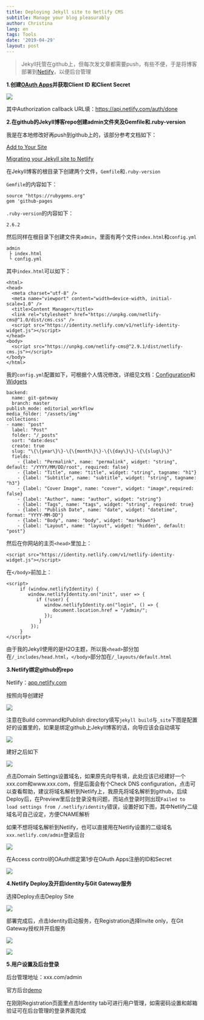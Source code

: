 ```yaml
---
title: Deploying Jekyll site to Netlify CMS
subtitle: Manage your blog pleasurably
author: Christina
lang: en
tags: Tools
date: '2019-04-29'
layout: post
---
```

> Jekyll托管在github上，但每次发文章都需要push，有些不便，于是将博客部署到[Netlify](https://app.netlify.com)，以便后台管理

**1.创建**[**OAuth Apps**](https://github.com/settings/developers)**并获取Client ID
和Client Secret**

![](/assets/img/2019-04-29_133258.png)

其中Authorization callback URL填：https://api.netlify.com/auth/done

**2.在github的Jekyll博客repo创建admin文件夹及Gemfile和.ruby-version**

我是在本地修改好再push到github上的，该部分参考文档如下：

[Add to Your Site](https://www.netlifycms.org/docs/add-to-your-site/)

[Migrating your Jekyll site to Netlify](https://www.netlify.com/blog/2017/05/11/migrating-your-jekyll-site-to-netlify/?_ga=2.171346216.960609573.1554181992-139167350.1554020394)

在Jekyll博客的根目录下创建两个文件，`Gemfile`和`.ruby-version`

`Gemfile`的内容如下：

<pre><code class="language-css">source "https://rubygems.org"
gem 'github-pages
</code></pre>

`.ruby-version`的内容如下：

<pre><code class="language-css">2.6.2</code></pre>

然后同样在根目录下创建文件夹`admin`，里面有两个文件`index.html`和`config.yml`

<pre><code class="language-css">admin
 ├ index.html
 └ config.yml
</code></pre>

其中`index.html`可以如下：

<pre><code class="language-css">&lt;html&gt;
&lt;head&gt;
  &lt;meta charset="utf-8" /&gt;
  &lt;meta name="viewport" content="width=device-width, initial-scale=1.0" /&gt;
  &lt;title&gt;Content Manager&lt;/title&gt;
  &lt;link rel="stylesheet" href="https://unpkg.com/netlify-cms@^1.0/dist/cms.css" /&gt;
  &lt;script src="https://identity.netlify.com/v1/netlify-identity-widget.js"&gt;&lt;/script&gt;
&lt;/head&gt;
&lt;body&gt;
  &lt;script src="https://unpkg.com/netlify-cms@^2.9.1/dist/netlify-cms.js"&gt;&lt;/script&gt;
&lt;/body&gt;
&lt;/html&gt;
</code></pre>

我的`config.yml`配置如下，可根据个人情况修改，详细见文档：[Configuration](https://www.netlifycms.org/docs/configuration-options/#collections)和[Widgets](https://www.netlifycms.org/docs/widgets/)

<pre><code class="language-css">backend:
  name: git-gateway
  branch: master 
publish_mode: editorial_workflow
media_folder: "/assets/img" 
collections: 
- name: "post" 
  label: "Post" 
  folder: "/_posts" 
  sort: "date:desc" 
  create: true
  slug: "\{\{year\}\}-\{\{month\}\}-\{\{day\}\}-\{\{slug\}\}"
  fields: 
    - {label: "Permalink", name: "permalink", widget: "string", default: "/YYYY/MM/DD/root", required: false}
    - {label: "Title", name: "title", widget: "string", tagname: "h1"}
    - {label: "Subtitle", name: "subtitle", widget: "string", tagname: "h3"}
    - {label: "Cover Image", name: "cover", widget: "image",required: false}
    - {label: "Author", name: "author", widget: "string"}
    - {label: "Tags", name: "tags", widget: "string", required: true}
    - {label: "Publish Date", name: "date", widget: "datetime", format: "YYYY-MM-DD"}
    - {label: "Body", name: "body", widget: "markdown"}
    - {label: "Layout", name: "layout", widget: "hidden", default: "post"}
</code></pre>

 然后在你网站的主页`<head>`里加上：

<pre><code class="language-css">&lt;script src="https://identity.netlify.com/v1/netlify-identity-widget.js"&gt;&lt;/script&gt;</code></pre>

在`</body>`前加上：

<pre><code class="language-css">&lt;script&gt;
     if (window.netlifyIdentity) {
        window.netlifyIdentity.on("init", user => {
           if (!user) {
              window.netlifyIdentity.on("login", () => {
                 document.location.href = "/admin/";
              });
            }
         });
     }
&lt;/script&gt; </code></pre>

由于我的Jekyll使用的是H2O主题，所以我`<head>`部分加在`/_includes/head.html`，`</body>`部分加在`/_layouts/default.html`

**3.Netlify绑定github的repo**

Netlify：[app.netlify.com](https://app.netlify.com/)

按照向导创建好

![](/assets/img/2019-04-29_133700.png)

注意在Build command和Publish directory填写`jekyll build`与`_site`下图是配置好的设置里的，如果是绑定github上Jekyll博客的话，向导应该会自动填写

![](/assets/img/2019-04-29_145037.png)

建好之后如下

![](/assets/img/2019-04-29_133822.png)

点击Domain Settings设置域名，如果原先向导有填，此处应该已经建好一个xxx.com和www.xxx.com，但是后面会有个Check DNS configuration，点击可以查看帮助，建议将域名解析到Netlify上，我原先将域名解析到github，后续Deploy后，在Preview里后台登录没有问题，而站点登录时则出现`Failed to load settings from /.netlify/identity`错误，设置好如下图，其中Netlify二级域名可自己设定，方便CNAME解析

如果不想将域名解析到Netlify，也可以直接用在Netlify设置的二级域名`xxx.netlify.com/admin`登录后台

![](/assets/img/2019-04-29_145948.png)

在Access control的OAuth绑定第1步在OAuth Apps注册的ID和Secret

![](/assets/img/2019-04-29_151617.png)

**4.Netlify Deploy及开启Identity与Git Gateway服务**

选择Deploy点击Deploy Site

![](/assets/img/2019-04-29_151856.png)

部署完成后，点击Identity启动服务，在Registration选择Invite only，在Git Gateway授权并开启服务

![](/assets/img/2019-04-29_152047.png)

![](/assets/img/2019-04-29_152118.png)

**5.用户设置及后台登录**

后台管理地址：xxx.com/admin

官方后台[demo](https://cms-demo.netlify.com/#/collections/posts)

在刚刚Registration页面里点击Identity tab可进行用户管理，如需密码设置和邮箱验证可在后台管理的登录界面完成
